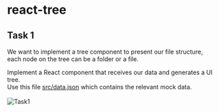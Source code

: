# react-tree
## Task 1
We want to implement a tree component to present our file structure,   
each node on the tree can be a folder or a file.

Implement a React component that receives our data and generates a UI tree.  
Use this file [src/data.json](../src/data.json) which contains the relevant mock data.  
</br>
![Task1](https://github.com/descope-dev/home-interview/assets/11805663/1431fe10-1469-4ea4-b0ff-6641485b5377)
